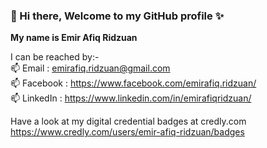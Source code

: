 <h3> 👋 Hi there, Welcome to my GitHub profile ✨</h3>

<b> My name is Emir Afiq Ridzuan </b>

I can be reached by:- <br>
📫 Email    : emirafiq.ridzuan@gmail.com <br>
📫 Facebook : https://www.facebook.com/emirafiq.ridzuan/ <br>
📫 LinkedIn : https://www.linkedin.com/in/emirafiqridzuan/ <br>

Have a look at my digital credential badges at credly.com <br>
https://www.credly.com/users/emir-afiq-ridzuan/badges

<!---
emirafiq88/emirafiq88 is a ✨ special ✨ repository because its `README.md` (this file) appears on your GitHub profile.
You can click the Preview link to take a look at your changes.
--->

